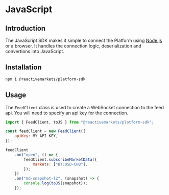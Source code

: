 # JavaScript

## Introduction

The JavaScript SDK makes it simple to connect the Platform using [Node.js](https://nodejs.org/) or a browser. It handles the connection logic, deserialization and convertions into JavaScript.

## Installation

```bash
npm i @reactivemarkets/platform-sdk
```

## Usage

The `FeedClient` class is used to create a WebSocket connection to the feed api. You will need to specify an api key for the connection.

```js
import { FeedClient, toJS } from "@reactivemarkets/platform-sdk";

const feedClient = new FeedClient({
    apiKey: MY_API_KEY,
});

feedClient
    .on("open", () => {
        feedClient.subscribeMarketData({
            markets: ["BTCUSD-CNB"],
        });
    })
    .on("md-snapshot-l2", (snapshot) => {
        console.log(toJS(snapshot));
    });
```

